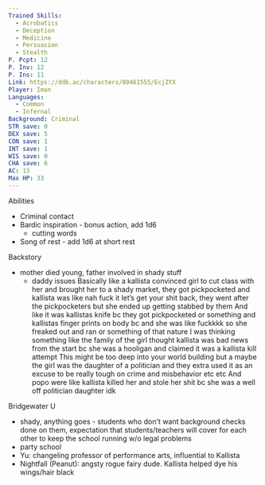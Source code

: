 ```yaml
---
Trained Skills:
  - Acrobatics
  - Deception
  - Medicine
  - Persuasion
  - Stealth
P. Pcpt: 12
P. Inv: 12
P. Ins: 11
Link: https://ddb.ac/characters/80461555/EcjZtX
Player: Iman
Languages:
  - Common
  - Infernal
Background: Criminal
STR save: 0
DEX save: 5
CON save: 1
INT save: 1
WIS save: 0
CHA save: 6
AC: 13
Max HP: 33
---
```

Abilities
- Criminal contact
- Bardic inspiration - bonus action, add 1d6
	- cutting words
- Song of rest - add 1d6 at short rest


Backstory
- mother died young, father involved in shady stuff
	- daddy issues
Basically like a kallista convinced girl to cut class with her and brought her to a shady market, they got pickpocketed and kallista was like nah fuck it let’s get your shit back, they went after the pickpocketers but she ended up getting stabbed by them
And like it was kallistas knife bc they got pickpocketed or something and kallistas finger prints on body bc and she was like fuckkkk so she freaked out and ran or something of that nature
I was thinking something like the family of the girl thought kallista was bad news from the start bc she was a hooligan and claimed it was a kallista kill attempt
This might be too deep into your world building but a maybe the girl was the  daughter of a politician and they extra used it as an excuse to be really tough on crime and misbehavior etc etc
And popo were like kallista killed her and stole her shit bc she was a well off politician daughter idk

Bridgewater U
- shady, anything goes - students who don't want background checks done on them, expectation that students/teachers will cover for each other to keep the school running w/o legal problems
- party school
- Yu: changeling professor of performance arts, influential to Kallista
- Nightfall (Peanut): angsty rogue fairy dude. Kallista helped dye his wings/hair black